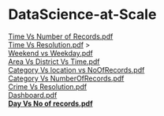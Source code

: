 # DataScience-at-Scale

<a href="https://github.com/vybhavk/DataScience-at-Scale/files/102715/Time.Vs.Number.of.Records.pdf" target="_blank">


 [Time Vs Number of Records.pdf](https://github.com/vybhavk/DataScience-at-Scale/files/102715/Time.Vs.Number.of.Records.pdf)
<br>[Time Vs Resolution.pdf](https://github.com/vybhavk/DataScience-at-Scale/files/102714/Time.Vs.Resolution.pdf) ><br>
[Weekend vs Weekday.pdf](https://github.com/vybhavk/DataScience-at-Scale/files/102716/Weekend.vs.Weekday.pdf)<br>
[Area Vs District Vs Time.pdf](https://github.com/vybhavk/DataScience-at-Scale/files/102718/Area.Vs.District.Vs.Time.pdf)<br>
[Category Vs location vs NoOfRecords.pdf](https://github.com/vybhavk/DataScience-at-Scale/files/102719/Category.Vs.location.vs.NoOfRecords.pdf)<br>
[Category Vs NumberOfRecords.pdf](https://github.com/vybhavk/DataScience-at-Scale/files/102717/Category.Vs.NumberOfRecords.pdf)<br>
[Crime Vs Resolution.pdf](https://github.com/vybhavk/DataScience-at-Scale/files/102720/Crime.Vs.Resolution.pdf)<br>
[Dashboard.pdf](https://github.com/vybhavk/DataScience-at-Scale/files/102721/Dashboard.pdf)<br>
<b>[Day Vs No of records.pdf](https://github.com/vybhavk/DataScience-at-Scale/files/102722/Day.Vs.No.of.records.pdf)</b>
